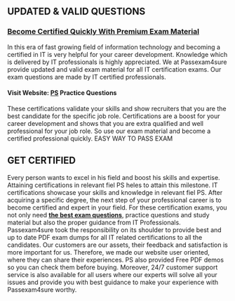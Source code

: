  ## **UPDATED & VALID QUESTIONS**

### [**Become Certified Quickly With Premium Exam Material**](https://www.passexam4sure.com/)
In this era of fast growing field of information technology and becoming a 
certified in IT is very helpful for your career development. Knowledge which is 
delivered by IT professionals is highly appreciated. We at Passexam4sure 
provide updated and valid exam material for all IT certification exams. Our 
exam questions are made by IT certified professionals. 

#### Visit Website: **[PS](https://www.passexam4sure.com/) Practice Questions**

These certifications validate your skills and show recruiters that you are the best candidate for the specific job role. Certifications are a boost for your career development and shows that you are extra qualified and well professional for your job role. So use our exam material and become a certified professional quickly. 
EASY WAY TO PASS EXAM

## GET CERTIFIED

Every person wants to excel in his field and boost his skills and expertise. Attaining certifications in relevant fiel PS heles to attain this milestone. IT certifications showcase your skills and knowledge in relevant fiel PS. After acquiring a specific degree, the next step of your professional career is to become certified and expert in your field. For these certification exams, you not only need [**the best exam questions**](https://www.passexam4sure.com/), practice questions and study material but also the proper guidance from IT Professionals. Passexam4sure took the responsibility on its shoulder to provide best and up to date PDF exam dumps for all IT related certifications to all the candidates. Our customers are our assets, their feedback and satisfaction is more important for us. Therefore, we made our website user oriented, where they can share their experiences. PS also provided Free PDF demos so you can check them before buying. Moreover, 24/7 customer support service is also available for all users where our experts will solve all your issues and provide you with best guidance to make your experience with Passexam4sure worthy.
 





